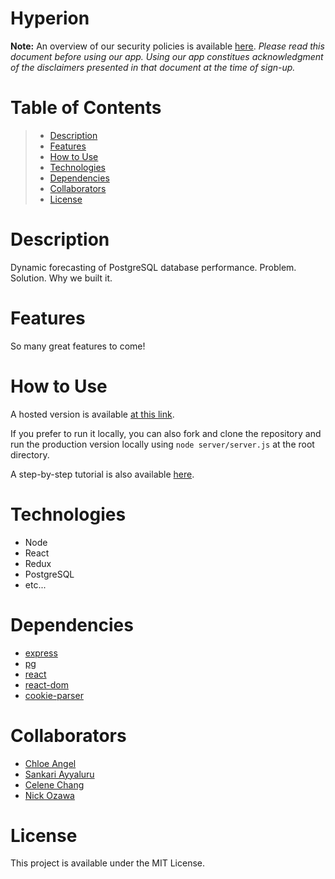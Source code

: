 # Hyperion

**Note:** An overview of our security policies is available [here](/SECURITY.md). *Please read this document before using our app. Using our app constitues acknowledgment of the disclaimers presented in that document at the time of sign-up.*

# Table of Contents

> - [Description]()  
> - [Features]()  
> - [How to Use]()  
> - [Technologies]()  
> - [Dependencies]()  
> - [Collaborators]()  
> - [License]()  

# Description

Dynamic forecasting of PostgreSQL database performance. Problem. Solution. Why we built it.

# Features

So many great features to come!

# How to Use

A hosted version is available [at this link](#).

If you prefer to run it locally, you can also fork and clone the repository and run the production version locally using `node server/server.js` at the root directory.

A step-by-step tutorial is also available [here](/TUTORIAL.md).

# Technologies

- Node
- React
- Redux
- PostgreSQL
- etc...

# Dependencies

- [express]()  
- [pg]()  
- [react]()  
- [react-dom]()  
- [cookie-parser]()

# Collaborators

- [Chloe Angel]()  
- [Sankari Ayyaluru]()  
- [Celene Chang]()  
- [Nick Ozawa]()     

# License

This project is available under the MIT License.